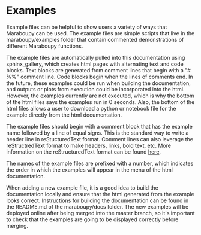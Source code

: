 # Examples

Example files can be helpful to show users a variety of ways that Maraboupy can be used.
The example files are simple scripts that live in the maraboupy/examples folder that contain
commented demonstrations of different Maraboupy functions.

The example files are automatically pulled into this documentation using sphinx_gallery, which
creates html pages with alternating text and code blocks. Text blocks are generated from 
comment lines that begin with a "# %%" comment line. Code blocks begin when the lines of
comments end. In the future, these examples could be run when building the documentation, and 
outputs or plots from execution could be incorporated into the html. However, the examples 
currently are not executed, which is why the bottom of the html files says the examples 
run in 0 seconds. Also, the bottom of the html files allows a user to download a python or notebook
file for the example directly from the html documentation.

The example files should begin with a comment block that has the example name
followed by a line of equal signs. This is the standard way to write a header line in
reStucturedText format. Comment lines can also leverage the reStructredText format to make headers,
links, bold text, etc. More information on the reStructuredText format can be found
[here](https://docutils.sourceforge.io/rst.html).

The names of the example files are prefixed with a number, which indicates the order in which the
examples will appear in the menu of the html documentation.

When adding a new example file, it is a good idea to build the documentation locally and ensure that
the html generated from the example looks correct. Instructions for building the documentation can
be found in the README.md of the maraboupy/docs folder. The new examples will be deployed online
after being merged into the master branch, so it's important to check that the examples are
going to be displayed correctly before merging.

